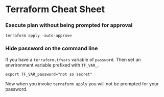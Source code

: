 # Terraform Cheat Sheet

### Execute plan without being prompted for approval

```
terraform apply -auto-approve
```

### Hide password on the command line

If you have a `terraform.tfvars` variable of `password`. Then set an envrironment variable prefixed with `TF_VAR_`.

```
export TF_VAR_password="not so secret"
```

Now when you invoke `terraform apply` you will not be prompted for your password.
